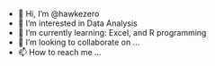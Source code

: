 - 👋 Hi, I’m @hawkezero
- 👀 I’m interested in Data Analysis
- 🌱 I’m currently learning: Excel, and R programming
- 💞️ I’m looking to collaborate on ...
- 📫 How to reach me ...

<!---
hawkezero/hawkezero is a ✨ special ✨ repository because its `README.md` (this file) appears on your GitHub profile.
You can click the Preview link to take a look at your changes.
--->
